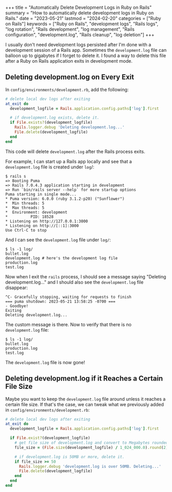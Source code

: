 +++
title = "Automatically Delete Development Logs in Ruby on Rails"
summary = "How to automatically delete development logs in Ruby on Rails."
date = "2023-05-21"
lastmod = "2024-02-20"
categories = ["Ruby on Rails"]
keywords = ["Ruby on Rails", "development logs", "Rails logs", "log rotation", "Rails development", "log management", "Rails configuration", "development.log", "Rails cleanup", "log deletion"]
+++

I usually don't need development logs persisted after I'm done with a development session of a Rails app. Sometimes the `development.log` file can balloon up to gigabytes if I forget to delete it. I found a way to delete this file after a Ruby on Rails application exits in development mode.

## Deleting development.log on Every Exit

In `config/environments/development.rb`, add the following:

```ruby
# delete local dev logs after exiting
at_exit do
  development_logfile = Rails.application.config.paths['log'].first

  # if development.log exists, delete it.
  if File.exists?(development_logfile)
    Rails.logger.debug 'Deleting development.log...'
    File.delete(development_logfile)
  end
end
```

This code will delete `development.log` after the Rails process exits.

For example, I can start up a Rails app locally and see that a `development.log` file is created under `log`/:

```
$ rails s
=> Booting Puma
=> Rails 7.0.4.3 application starting in development
=> Run `bin/rails server --help` for more startup options
Puma starting in single mode...
* Puma version: 6.0.0 (ruby 3.1.2-p20) ("Sunflower")
*  Min threads: 5
*  Max threads: 5
*  Environment: development
*          PID: 18528
* Listening on http://127.0.0.1:3000
* Listening on http://[::1]:3000
Use Ctrl-C to stop
```

And I can see the `development.log` file under `log/`:

```
$ ls -1 log/
bullet.log
development.log # here's the development log file
production.log
test.log
```

Now when I exit the `rails` process, I should see a message saying "Deleting development.log..." and I should also see the `development.log` file disappear:

```
^C- Gracefully stopping, waiting for requests to finish
=== puma shutdown: 2023-05-21 13:58:25 -0700 ===
- Goodbye!
Exiting
Deleting development.log...
```

The custom message is there. Now to verify that there is no `development.log` file:

```
$ ls -1 log/
bullet.log
production.log
test.log
```

The `development.log` file is now gone!

## Deleting development.log if it Reaches a Certain File Size

Maybe you want to keep the `development.log` file around unless it reaches a certain file size. If that's the case, we can tweak what we previously added in `config/environments/development.rb`:

```ruby
# delete local dev logs after exiting
at_exit do
  development_logfile = Rails.application.config.paths['log'].first

  if File.exist?(development_logfile)
    # get file size of development.log and convert to Megabytes rounded to 2 decimal places
    file_size = (File.size(development_logfile) / 1_024_000.0).round(2)

    # if development.log is 50MB or more, delete it.
    if file_size >= 50
      Rails.logger.debug 'development.log is over 50MB. Deleting...'
      File.delete(development_logfile)
    end
  end
end
```
